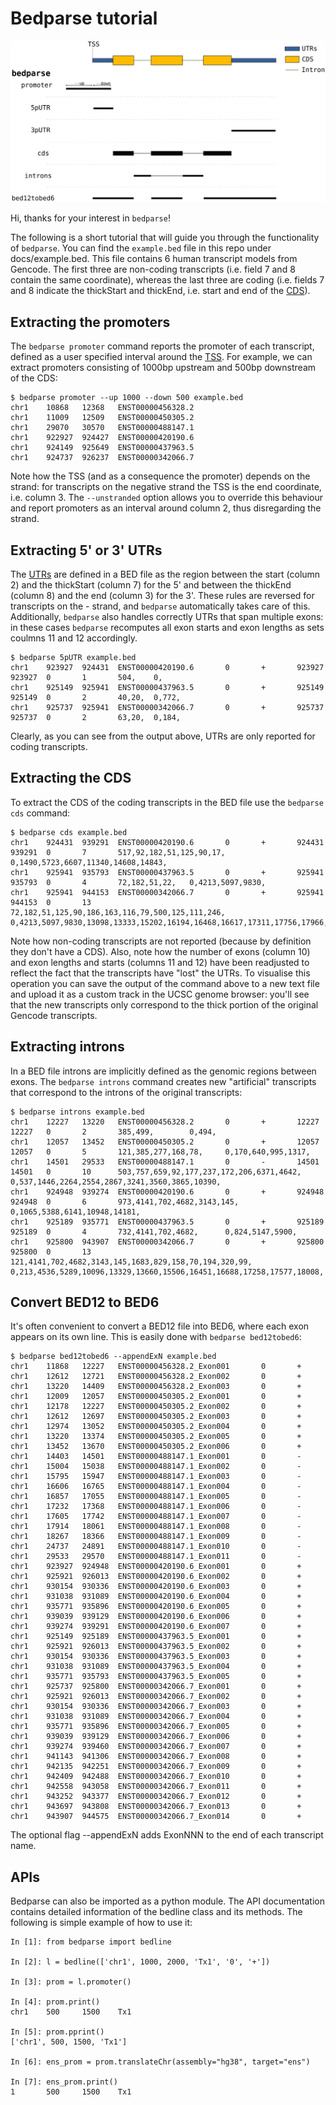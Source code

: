 # Bedparse tutorial


![](bedparse.svg)



Hi, thanks for your interest in `bedparse`!

The following is a short tutorial that will guide you through the functionality of `bedparse`. You can find the `example.bed` file in this repo under docs/example.bed.
This file contains 6 human transcript models from Gencode. The first three are non-coding transcripts (i.e. field 7 and 8 contain the same coordinate), whereas the last three are coding (i.e. fields 7 and 8 indicate the thickStart and thickEnd, i.e. start and end of the [CDS](https://en.wikipedia.org/wiki/Coding_region)).

## Extracting the promoters

The `bedparse promoter` command reports the promoter of each transcript, defined as a user specified interval around the [TSS](https://en.wikipedia.org/wiki/Transcription_start_site).
For example, we can extract promoters consisting of 1000bp upstream and 500bp downstream of the CDS:

```
$ bedparse promoter --up 1000 --down 500 example.bed 
chr1    10868   12368   ENST00000456328.2
chr1    11009   12509   ENST00000450305.2
chr1    29070   30570   ENST00000488147.1
chr1    922927  924427  ENST00000420190.6
chr1    924149  925649  ENST00000437963.5
chr1    924737  926237  ENST00000342066.7
```

Note how the TSS (and as a consequence the promoter) depends on the strand: for transcripts on the negative strand the TSS is the end coordinate, i.e. column 3. The `--unstranded` option allows you to override this behaviour and report promoters as an interval around column 2, thus disregarding the strand.

## Extracting 5' or 3' UTRs

The [UTRs](https://en.wikipedia.org/wiki/Untranslated_region) are defined in a BED file as the region between the start (column 2) and the thickStart (column 7) for the 5' and between the thickEnd (column 8) and the end (column 3) for the 3'. These rules are reversed for transcripts on the - strand, and `bedparse` automatically takes care of this. Additionally, `bedparse` also handles correctly UTRs that span multiple exons: in these cases `bedparse` recomputes all exon starts and exon lengths as sets coulmns 11 and 12 accordingly.

```
$ bedparse 5pUTR example.bed 
chr1    923927  924431  ENST00000420190.6       0       +       923927  923927  0       1       504,    0,
chr1    925149  925941  ENST00000437963.5       0       +       925149  925149  0       2       40,20,  0,772,
chr1    925737  925941  ENST00000342066.7       0       +       925737  925737  0       2       63,20,  0,184,
```

Clearly, as you can see from the output above, UTRs are only reported for coding transcripts.

## Extracting the CDS

To extract the CDS of the coding transcripts in the BED file use the `bedparse cds` command:

```
$ bedparse cds example.bed 
chr1    924431  939291  ENST00000420190.6       0       +       924431  939291  0       7       517,92,182,51,125,90,17,        0,1490,5723,6607,11340,14608,14843,
chr1    925941  935793  ENST00000437963.5       0       +       925941  935793  0       4       72,182,51,22,   0,4213,5097,9830,
chr1    925941  944153  ENST00000342066.7       0       +       925941  944153  0       13      72,182,51,125,90,186,163,116,79,500,125,111,246,        0,4213,5097,9830,13098,13333,15202,16194,16468,16617,17311,17756,17966,

```

Note how non-coding transcripts are not reported (because by definition they don't have a CDS). Also, note how the number of exons (column 10) and exon lengths and starts (columns 11 and 12) have been readjusted to reflect the fact that the transcripts have "lost" the UTRs. To visualise this operation you can save the output of the command above to a new text file and upload it as a custom track in the UCSC genome browser: you'll see that the new transcripts only correspond to the thick portion of the original Gencode transcripts.


## Extracting introns

In a BED file introns are implicitly defined as the genomic regions between exons. The `bedparse introns` command creates new "artificial" transcripts that correspond to the introns of the original transcripts:

```
$ bedparse introns example.bed 
chr1    12227   13220   ENST00000456328.2       0       +       12227   12227   0       2       385,499,        0,494,
chr1    12057   13452   ENST00000450305.2       0       +       12057   12057   0       5       121,385,277,168,78,     0,170,640,995,1317,
chr1    14501   29533   ENST00000488147.1       0       -       14501   14501   0       10      503,757,659,92,177,237,172,206,6371,4642,       0,537,1446,2264,2554,2867,3241,3560,3865,10390,
chr1    924948  939274  ENST00000420190.6       0       +       924948  924948  0       6       973,4141,702,4682,3143,145,     0,1065,5388,6141,10948,14181,
chr1    925189  935771  ENST00000437963.5       0       +       925189  925189  0       4       732,4141,702,4682,      0,824,5147,5900,
chr1    925800  943907  ENST00000342066.7       0       +       925800  925800  0       13      121,4141,702,4682,3143,145,1683,829,158,70,194,320,99,  0,213,4536,5289,10096,13329,13660,15506,16451,16688,17258,17577,18008,
```

## Convert BED12 to BED6

It's often convenient to convert a BED12 file into BED6, where each exon appears on its own line. This is easily done with `bedparse bed12tobed6`:

```
$ bedparse bed12tobed6 --appendExN example.bed 
chr1    11868   12227   ENST00000456328.2_Exon001       0       +
chr1    12612   12721   ENST00000456328.2_Exon002       0       +
chr1    13220   14409   ENST00000456328.2_Exon003       0       +
chr1    12009   12057   ENST00000450305.2_Exon001       0       +
chr1    12178   12227   ENST00000450305.2_Exon002       0       +
chr1    12612   12697   ENST00000450305.2_Exon003       0       +
chr1    12974   13052   ENST00000450305.2_Exon004       0       +
chr1    13220   13374   ENST00000450305.2_Exon005       0       +
chr1    13452   13670   ENST00000450305.2_Exon006       0       +
chr1    14403   14501   ENST00000488147.1_Exon001       0       -
chr1    15004   15038   ENST00000488147.1_Exon002       0       -
chr1    15795   15947   ENST00000488147.1_Exon003       0       -
chr1    16606   16765   ENST00000488147.1_Exon004       0       -
chr1    16857   17055   ENST00000488147.1_Exon005       0       -
chr1    17232   17368   ENST00000488147.1_Exon006       0       -
chr1    17605   17742   ENST00000488147.1_Exon007       0       -
chr1    17914   18061   ENST00000488147.1_Exon008       0       -
chr1    18267   18366   ENST00000488147.1_Exon009       0       -
chr1    24737   24891   ENST00000488147.1_Exon010       0       -
chr1    29533   29570   ENST00000488147.1_Exon011       0       -
chr1    923927  924948  ENST00000420190.6_Exon001       0       +
chr1    925921  926013  ENST00000420190.6_Exon002       0       +
chr1    930154  930336  ENST00000420190.6_Exon003       0       +
chr1    931038  931089  ENST00000420190.6_Exon004       0       +
chr1    935771  935896  ENST00000420190.6_Exon005       0       +
chr1    939039  939129  ENST00000420190.6_Exon006       0       +
chr1    939274  939291  ENST00000420190.6_Exon007       0       +
chr1    925149  925189  ENST00000437963.5_Exon001       0       +
chr1    925921  926013  ENST00000437963.5_Exon002       0       +
chr1    930154  930336  ENST00000437963.5_Exon003       0       +
chr1    931038  931089  ENST00000437963.5_Exon004       0       +
chr1    935771  935793  ENST00000437963.5_Exon005       0       +
chr1    925737  925800  ENST00000342066.7_Exon001       0       +
chr1    925921  926013  ENST00000342066.7_Exon002       0       +
chr1    930154  930336  ENST00000342066.7_Exon003       0       +
chr1    931038  931089  ENST00000342066.7_Exon004       0       +
chr1    935771  935896  ENST00000342066.7_Exon005       0       +
chr1    939039  939129  ENST00000342066.7_Exon006       0       +
chr1    939274  939460  ENST00000342066.7_Exon007       0       +
chr1    941143  941306  ENST00000342066.7_Exon008       0       +
chr1    942135  942251  ENST00000342066.7_Exon009       0       +
chr1    942409  942488  ENST00000342066.7_Exon010       0       +
chr1    942558  943058  ENST00000342066.7_Exon011       0       +
chr1    943252  943377  ENST00000342066.7_Exon012       0       +
chr1    943697  943808  ENST00000342066.7_Exon013       0       +
chr1    943907  944575  ENST00000342066.7_Exon014       0       +
```

The optional flag --appendExN adds ExonNNN to the end of each transcript name.

## APIs

Bedparse can also be imported as a python module. The API documentation contains detailed information of the bedline class and its methods. The following is simple example of how to use it:

```
In [1]: from bedparse import bedline

In [2]: l = bedline(['chr1', 1000, 2000, 'Tx1', '0', '+'])

In [3]: prom = l.promoter()

In [4]: prom.print()
chr1    500     1500    Tx1

In [5]: prom.pprint()
['chr1', 500, 1500, 'Tx1']

In [6]: ens_prom = prom.translateChr(assembly="hg38", target="ens")

In [7]: ens_prom.print()
1       500     1500    Tx1

```





